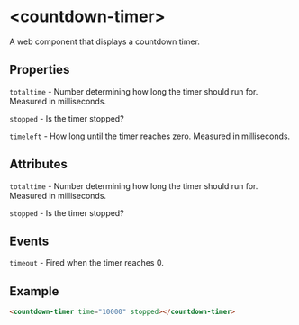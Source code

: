 # &lt;countdown-timer&gt;

A web component that displays a countdown timer.

## Properties

`totaltime` - Number determining how long the timer should run for. Measured in milliseconds.

`stopped` - Is the timer stopped?

`timeleft` - How long until the timer reaches zero. Measured in milliseconds.

## Attributes

`totaltime` - Number determining how long the timer should run for. Measured in milliseconds.

`stopped` - Is the timer stopped?

## Events

`timeout` - Fired when the timer reaches 0.

## Example

```html
<countdown-timer time="10000" stopped></countdown-timer>
```
